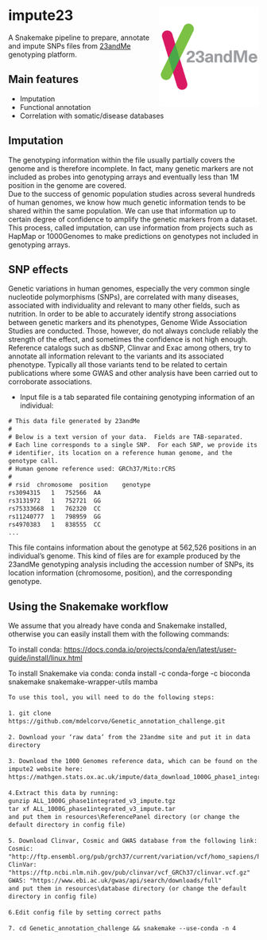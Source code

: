 # impute23 <img src="img/meta-logo.png" width="200" align="right" />

A Snakemake pipeline to prepare, annotate and impute SNPs files from [23andMe](https://www.23andme.com/en-int/) genotyping platform.

## Main features

- Imputation 
- Functional annotation
- Correlation with somatic/disease databases

## Imputation
The genotyping information within the file usually partially covers the genome and is therefore 
incomplete. In fact, many genetic markers are not included as probes into genotyping arrays and eventually less than 
1M position in the genome are covered.  
Due to the success of genomic population studies across several hundreds of human genomes, we know how much genetic 
information tends to be shared within the same population. We can use that information up to certain degree of confidence to 
amplify the genetic markers from a dataset. This process, called imputation, can use information from projects such as HapMap 
or 1000Genomes to make predictions on genotypes not included in genotyping arrays.

## SNP effects
Genetic variations in human genomes, especially the very common single nucleotide polymorphisms (SNPs), are correlated with
many diseases, associated with individuality and relevant to many other fields, such as nutrition. In order to be able to 
accurately identify strong associations between genetic markers and its phenotypes, Genome Wide Association Studies are 
conducted. Those, however, do not always conclude reliably the strength of the effect, and sometimes the confidence is not 
high enough. Reference catalogs such as dbSNP, Clinvar and Exac among others, try to annotate all information relevant to the 
variants and its associated phenotype. Typically all those variants tend to be related to certain publications where some GWAS 
and other analysis have been carried out to corroborate associations.

- Input file is a tab separated file containing genotyping information of an individual:
```
# This data file generated by 23andMe
#
# Below is a text version of your data.  Fields are TAB-separated.
# Each line corresponds to a single SNP.  For each SNP, we provide its
# identifier, its location on a reference human genome, and the genotype call.
# Human genome reference used: GRCh37/Mito:rCRS
#
# rsid	chromosome	position	genotype
rs3094315	1	752566	AA
rs3131972	1	752721	GG
rs75333668	1	762320	CC
rs11240777	1	798959	GG
rs4970383	1	838555	CC
...
```
This file contains information about the genotype at 562,526 positions in an individual’s genome. This kind of files are for example produced by the 23andMe genotyping analysis including the accession number of SNPs, its location information (chromosome, position), and the corresponding genotype.

## Using the Snakemake workflow

We assume that you already have conda and Snakemake installed, otherwise you can easily install them with the following commands:

To install conda: https://docs.conda.io/projects/conda/en/latest/user-guide/install/linux.html

To install Snakemake via conda: conda install -c conda-forge -c bioconda snakemake snakemake-wrapper-utils mamba
```
To use this tool, you will need to do the following steps:

1. git clone https://github.com/mdelcorvo/Genetic_annotation_challenge.git

2. Download your ‘raw data’ from the 23andme site and put it in data directory

3. Download the 1000 Genomes reference data, which can be found on the impute2 website here:
https://mathgen.stats.ox.ac.uk/impute/data_download_1000G_phase1_integrated.html

4.Extract this data by running:
gunzip ALL_1000G_phase1integrated_v3_impute.tgz
tar xf ALL_1000G_phase1integrated_v3_impute.tar
and put them in resources\ReferencePanel directory (or change the default directory in config file)

5. Download Clinvar, Cosmic and GWAS database from the following link:
Cosmic: "http://ftp.ensembl.org/pub/grch37/current/variation/vcf/homo_sapiens/homo_sapiens_somatic.vcf.gz"
ClinVar: "https://ftp.ncbi.nlm.nih.gov/pub/clinvar/vcf_GRCh37/clinvar.vcf.gz"
GWAS: "https://www.ebi.ac.uk/gwas/api/search/downloads/full"
and put them in resources\database directory (or change the default directory in config file)

6.Edit config file by setting correct paths

7. cd Genetic_annotation_challenge && snakemake --use-conda -n 4
```
